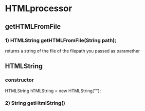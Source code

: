 # HTMLprocessor
## getHTMLFromFile

### 1) HTMLString getHTMLFromFile(String path);
returns a string of the file of the filepath you passed as paramether

## HTMLString
### constructor
HTMLString hTMLString = new HTMLString("<html></html>");

### 2) String getHtmlString()
